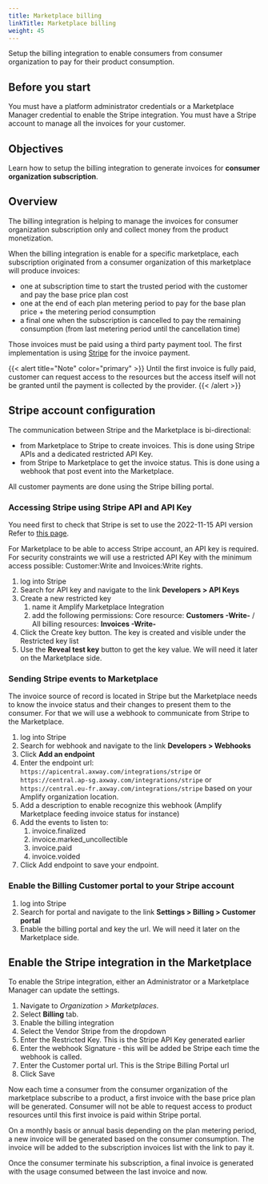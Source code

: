 ```yaml
---
title: Marketplace billing
linkTitle: Marketplace billing
weight: 45
---
```


Setup the billing integration to enable consumers from consumer organization to pay for their product consumption.

## Before you start

You must have a platform administrator credentials or a Marketplace Manager credential to enable the Stripe integration.
You must have a Stripe account to manage all the invoices for your customer.

## Objectives

Learn how to setup the billing integration to generate invoices for **consumer organization subscription**.

## Overview

The billing integration is helping to manage the invoices for consumer organization subscription only and collect money from the product monetization.

When the billing integration is enable for a specific marketplace, each subscription originated from a consumer organization of this marketplace will produce invoices:

* one at subscription time to start the trusted period with the customer and pay the base price plan cost
* one at the end of each plan metering period to pay for the base plan price + the metering period consumption
* a final one when the subscription is cancelled to pay the remaining consumption (from last metering period until the cancellation time)

Those invoices must be paid using a third party payment tool. The first implementation is using [Stripe](https://stripe.com) for the invoice payment.

{{< alert title="Note" color="primary" >}}
Until the first invoice is fully paid, customer can request access to the resources but the access itself will not be granted until the payment is collected by the provider.
{{< /alert >}}

## Stripe account configuration

The communication between Stripe and the Marketplace is bi-directional:

* from Marketplace to Stripe to create invoices. This is done using Stripe APIs and a dedicated restricted API Key.
* from Stripe to Marketplace to get the invoice status. This is done using a webhook that post event into the Marketplace.

All customer payments are done using the Stripe billing portal.

### Accessing Stripe using Stripe API and API Key

You need first to check that Stripe is set to use the 2022-11-15 API version Refer to [this page](https://stripe.com/docs/libraries/set-version).

For Marketplace to be able to access Stripe account, an API key is required. For security constraints we will use a restricted API Key with the minimum access possible: Customer:Write and Invoices:Write rights.

1. log into Stripe
2. Search for API key and navigate to the link **Developers > API Keys**
3. Create a new restricted key
   1. name it Amplify Marketplace Integration
   2. add the following permissions: Core resource: **Customers -Write-** / All billing resources: **Invoices -Write-**
4. Click the Create key button. The key is created and visible under the Restricted key list
5. Use the **Reveal test key** button to get the key value. We will need it later on the Marketplace side.

### Sending Stripe events to Marketplace

The invoice source of record is located in Stripe but the Marketplace needs to know the invoice status and their changes to present them to the consumer. For that we will use a webhook to communicate from Stripe to the Marketplace.

1. log into Stripe
2. Search for webhook and navigate to the link **Developers > Webhooks**
3. Click **Add an endpoint**
4. Enter the endpoint url: `https://apicentral.axway.com/integrations/stripe` or `https://central.ap-sg.axway.com/integrations/stripe` or `https://central.eu-fr.axway.com/integrations/stripe` based on your Amplify organization location.
5. Add a description to enable recognize this webhook (Amplify Marketplace feeding invoice status for instance)
6. Add the events to listen to:
   1. invoice.finalized
   2. invoice.marked_uncollectible
   3. invoice.paid
   4. invoice.voided
7. Click Add endpoint to save your endpoint.

### Enable the Billing Customer portal to your Stripe account

1. log into Stripe
2. Search for portal and navigate to the link **Settings > Billing > Customer portal**
3. Enable the billing portal and key the url. We will need it later on the Marketplace side.

## Enable the Stripe integration in the Marketplace

To enable the Stripe integration, either an Administrator or a Marketplace Manager can update the settings.

1. Navigate to *Organization > Marketplaces*.
2. Select **Billing** tab.
3. Enable the billing integration
4. Select the Vendor Stripe from the dropdown
5. Enter the Restricted Key. This is the Stripe API Key generated earlier
6. Enter the webhook Signature - this will be added be Stripe each time the webhook is called.
7. Enter the Customer portal url. This is the Stripe Billing Portal url
8. Click Save

Now each time a consumer from the consumer organization of the marketplace subscribe to a product, a first invoice with the base price plan will be generated. Consumer will not be able to request access to product resources until this first invoice is paid within Stripe portal.

On a monthly basis or annual basis depending on the plan metering period, a new invoice will be generated based on the consumer consumption. The invoice will be added to the subscription invoices list with the link to pay it.

Once the consumer terminate his subscription, a final invoice is generated with the usage consumed between the last invoice and now.